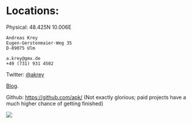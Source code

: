 # Locations:

Physical: 48.425N 10.006E

    Andreas Krey
    Eugen-Gerstenmaier-Weg 35
    D-89075 Ulm

    a.krey@gmx.de
    +49 (731) 931 4502

Twitter: <a href="https://twitter.com/akrey">@akrey</a>

<a href="http://blog.apk.li/">Blog</a>.

Github: <a href="https://github.com/apk/">https://github.com/apk/</a>
(Not exactly glorious; paid projects have a much higher chance of
getting finished)

<img align="center" src="http://images.iocl.org/sword300.jpg">
